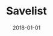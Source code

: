 ---
layout: site
title: "Savelist"
date: 2018-01-01
categories: [community]
version: 5.0.0
major: 5
minor: 0
patch: 0
slug: savelist
link: https://savelist.co/
permalink: /sites/:slug
---
